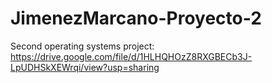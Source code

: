 # JimenezMarcano-Proyecto-2
Second operating systems project: https://drive.google.com/file/d/1HLHQHOzZ8RXGBECb3J-LpUDHSkXEWrqi/view?usp=sharing
